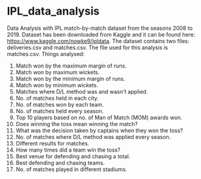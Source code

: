 # IPL_data_analysis
Data Analysis with IPL match-by-match dataset from the seasons 2008 to 2019.
Dataset has been downloaded from Kaggle and it can be found here: https://www.kaggle.com/nowke9/ipldata.
The dataset contains two files: deliveries.csv and matches.csv. The file used for this analysis is matches.csv.
Things analysed:
1) Match won by the maximum margin of runs.
2) Match won by maximum wickets.
3) Match won by the minimum margin of runs.
4) Match won by minimum wickets.
5) Matches where D/L method was and wasn't applied.
6) No. of matches held in each city.
7) No. of matches won by each team.
8) No. of matches held every season.
9) Top 10 players based on no. of Man of Match (MOM) awards won.
10) Does winning the toss mean winning the match?
11) What was the decision taken by captains when they won the toss?
12) No. of matches where D/L method was applied every season.
13) Different results for matches.
14) How many times did a team win the toss?
15) Best venue for defending and chasing a total.
16) Best defending and chasing teams.
17) No. of matches played in different stadiums.
